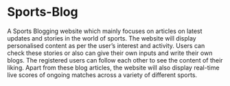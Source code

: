 # Sports-Blog

A Sports Blogging website which mainly focuses on articles on latest updates and stories in the world of sports. The website will display personalised content as per the user’s interest and activity. Users can check these stories or also can give their own inputs and write their own blogs. The registered users can follow each other to see the content of their liking. Apart from these blog articles, the website will also display real-time live scores of ongoing matches across a variety of different sports. 
